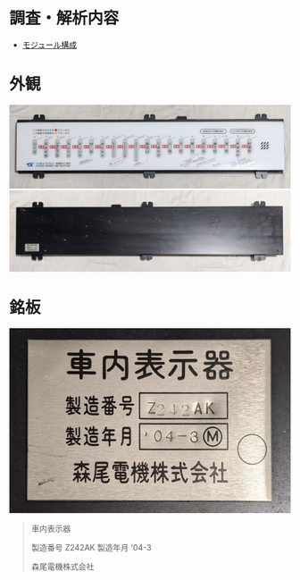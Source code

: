 # 調査・解析内容
- [モジュール構成](modules/README.md)

# 外観
![前面](https://github.com/smdn/txline-map-display/blob/images/doc/exterior-frontside.jpg)
![背面](https://github.com/smdn/txline-map-display/blob/images/doc/exterior-backside.jpg)

# 銘板
![銘板](https://github.com/smdn/txline-map-display/blob/images/doc/nameplate.jpg)

> 車内表示器
>
> 製造番号 Z242AK
> 製造年月 '04-3
>
> 森尾電機株式会社
